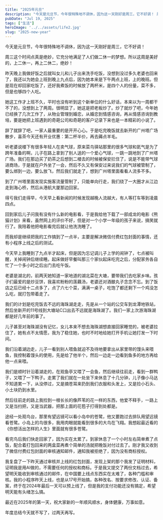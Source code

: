 ```yaml
---
title: "2025年元旦"
description: "今天是元旦节，今年很特殊地不调休，因为这一天刚好是周三，它不好调！ 周三这个时间点真是绝妙，它充分地满足了人们 [&hellip;]"
pubDate: "Jul 19, 2025"
tags: ["生活"]
heroImage: '../../assets/life2.jpg'
slug: "2025-new-year"
---
```


今天是元旦节，今年很特殊地不调休，因为这一天刚好是周三，它不好调！

周三这个时间点真是绝妙，它充分地满足了人们做二休一的梦想。所以这周是美好的，上二休一，再上二休二，绝妙！

昨天晚上我做好饭之后就叫女儿和儿子出来洗手吃饭，没想到没过多久老婆也回来了，我还以为她会上班到晚上九点后，因为她本来是下午两点上班，上的晚班。但是现在却回家吃饭了，还好我煮饭的时候放了两杯米，是四个人的份量，菜不多，但是也够四个人吃。

她这工作才上班不久，平时也没有听到这个新单位的什么好话，本来以为一周都干不了的，没想到上了两周。很明显了，她这是把老板炒了。炒了就炒了吧，今年她已经换了几次工作了，从物业管理到婚恋，从婚恋到情感咨询，再从情感咨询到教培，要是她把上班遇到的奇葩公司和奇葩的客户记录下来也是一本精彩的小说了。

辞了就辞了吧，一家人最重要的是开开心心。于是吃完晚饭就去新开的广州塔广场散步，喜茶今天还有开业优惠：第二杯半价，再去薅点羊毛。

听老婆说楼下有很多年轻人在卖气球，原来菜鸟驿站那里的很多气球和氦气是为了跨年准备的啊，儿子在路上拿到了别人送的一个爱心气球，一跳一跳地到了广州塔广场。我们在那边买了奶茶之后想到二楼去的时候被保安拦住了，说是不能带气球进商场，于是就在户外坐了一会，然后不久又有保安过来说我们的气球被管制了，要么绑到一边，要么放飞，然后我们就走了，想到广州塔里面看看人流多不多。

到了广州塔里面发现实施客流量管制了，只能单向行走，我们绕了一大圈才从江边走到海心桥，然后从港航大厦那边回家。

得亏我们走得早，今天早上看新闻的时候发现越晚人流越大，有人等打车等到凌晨四点。

回到家后儿子问我有没有什么新的电影看，于是我给他下载了一部成龙的电影《熊猫计划》来看，虽然网上的评价不好，但是对一个小学一年级的孩子来说，搞笑就行了。我陪着他把电影看完后就让他洗洗睡了。

而我却是继续把我的工作搞到了一点半，主要是解决微信付费红包封面的事情，还有小程序上线之后的测试。

今天早上我睡到了九点半才起床，但是因为忘记调儿子上学的闹钟了，七点被叫醒，关掉闹钟后继续睡。起床做好早餐叫那三个家伙起床吃完之后，分配家务各自忙了一个多小时之后出门去吃午饭。

老婆是湖北的，前两天她知道一家地道的湖北菜在大塘，要带我们去吃家乡味。孩子们最爱的是炒豆饼，我喜欢粉粉的莲藕汤，老婆还对酒酿丸子念念不忘。到了饭店之后已经十二点多了，点了六七个菜，满满一桌子，吃饱了都还剩下一个鸡没怎么吃，就打包带着走了。

我们的计划是吃完饭去不远的海珠湖走走，先是从一个站的公交车到龙潭地铁站，然后坐新开的11号线到大塘站C口出去不远就是海珠湖了。我们一家上次游海珠湖都是好几年前的事了。

儿子甚至对海珠湖没有记忆，女儿本来不想去海珠湖想直接回家睡觉的，被老婆拉住了，她有点不太情愿，我为了稳住她，也时不时地给她打开手机让她打发一下时间。

我们沿着湖边走，儿子一看到别人喂鱼就迫不及待地要拿出从家里带的馒头来喂鱼，我控制着馒头的使用，先是给了他半个，然后一边走一边看到鱼多的地方再给他一点来喂。

我们是顺时针沿着湖走的，在观鱼亭又喂了一会鱼，然后继续往前走，看到一群鸭子，又喂了一下鸭子。走累了我们就在一处坐下来休息了十几分钟，儿子像小马达不知道累一下，从没停过，又是摘苍耳来扔到我们衣服和头发上，又是捡小石头、小土块扔到水里。

然后往前走的路上我捡到一根长长的像芦苇的花一样的东西，他爱不释手，一路上又是当扫把，又是当武器，把那上面的花苞子打得到处都是。

途经一处观鸟台，那里有望远镜可以看小岛中的苍鹭，他又要跑过去排队用望远镜看苍鹭。小岛上的鸟很多，我用肉眼就能看到很多的大鸟在飞翔。我想起最近看的《你想活出怎样的人生》里面就有很多苍鹭。

看完鸟后我们快走回家了，因为实在太累了。到家休息了一个小时左右简单煮了点饭，配合着打包回来的两盒菜再煮个简单的汤就把晚饭对付过去了。刚才我又收到了微信付费红包封面的审核通知邮件，通知我被拒绝了，因为没有商标授权。

我复盘了一下昨天通过审核并上线的红包封面，发现上架的那个我发了证明材料，证明我是用AI做的，不需要任何的授权和商标。于是我又提交了两份文档过去，希望明天能收到审核通过的邮件，在中国要上线点东西实在太难了，各种门槛和审核。我的小程序昨天上线，也是从17号开始搞，各种改名、按要求修改、认证、备案，终于在2024年最后一天可以预上线了，但是我的支付功能还没有搞定，希望明天能有头绪怎么搞。

最近在2025年的第一天，祝大家新的一年顺风顺水，身体健康，万事如意。

年度总结今天就不写了，过两天再写。